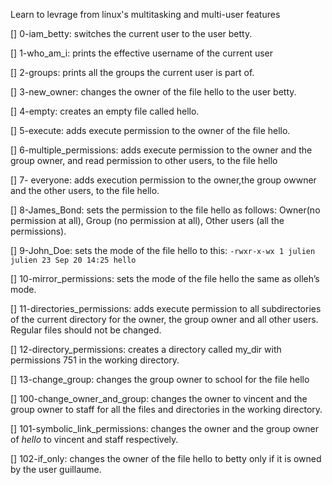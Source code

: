 Learn to levrage from linux's multitasking and multi-user features

[] 0-iam_betty: switches the current user to the user betty.

[] 1-who_am_i: prints the effective username of the current user

[] 2-groups: prints all the groups the current user is part of.

[] 3-new_owner: changes the owner of the file hello to the user betty.

[] 4-empty: creates an empty file called hello.

[] 5-execute: adds execute permission to the owner of the file hello.

[] 6-multiple_permissions: adds execute permission to the owner and the group owner, and read permission to other users, to the file hello

[] 7- everyone: adds execution permission to the owner,the group owwner and the other users, to the file hello.

[] 8-James_Bond: sets the permission to the file hello as follows: Owner(no permission at all), Group (no permission at all), Other users (all the permissions).

[] 9-John_Doe: sets the mode of the file hello to this: `-rwxr-x-wx 1 julien julien 23 Sep 20 14:25 hello`

[] 10-mirror_permissions: sets the mode of the file hello the same as olleh’s mode.

[] 11-directories_permissions: adds execute permission to all subdirectories of the current directory for the owner, the group owner and all other users. Regular files should not be changed.

[] 12-directory_permissions: creates a directory called my_dir with permissions 751 in the working directory.

[] 13-change_group: changes the group owner to school for the file hello

[] 100-change_owner_and_group: changes the owner to vincent and the group owner to staff for all the files and directories in the working directory.

[] 101-symbolic_link_permissions: changes the owner and the group owner of _hello_ to vincent and staff respectively.

[] 102-if_only: changes the owner of the file hello to betty only if it is owned by the user guillaume.
